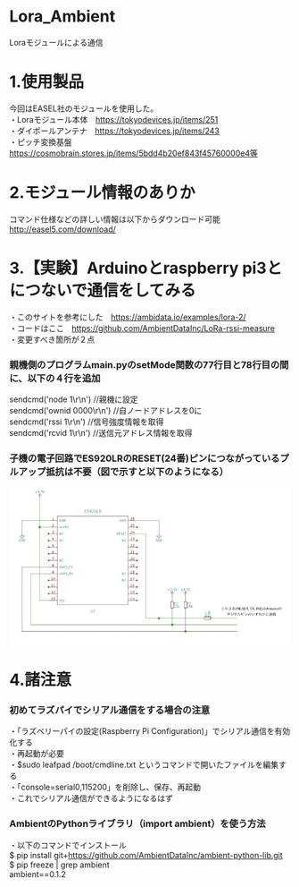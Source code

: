 # Lora_Ambient
Loraモジュールによる通信

# 1.使用製品
今回はEASEL社のモジュールを使用した。  
・Loraモジュール本体　https://tokyodevices.jp/items/251  
・ダイポールアンテナ　https://tokyodevices.jp/items/243  
・ピッチ変換基盤　https://cosmobrain.stores.jp/items/5bdd4b20ef843f45760000e4等  

# 2.モジュール情報のありか
コマンド仕様などの詳しい情報は以下からダウンロード可能  
http://easel5.com/download/  

# 3.【実験】Arduinoとraspberry pi3とにつないで通信をしてみる
・このサイトを参考にした　https://ambidata.io/examples/lora-2/  
・コードはここ　https://github.com/AmbientDataInc/LoRa-rssi-measure  
・変更すべき箇所が２点  
### 親機側のプログラムmain.pyのsetMode関数の77行目と78行目の間に、以下の４行を追加
sendcmd('node 1\r\n') //親機に設定  
sendcmd('ownid 0000\r\n') //自ノードアドレスを0に  
sendcmd('rssi 1\r\n') //信号強度情報を取得  
sendcmd('rcvid 1\r\n') //送信元アドレス情報を取得  
### 子機の電子回路でES920LRのRESET(24番)ピンにつながっているプルアップ抵抗は不要（図で示すと以下のようになる）
![lora_arduino](./fig/lora_arduino.jpg)

# 4.諸注意
### 初めてラズパイでシリアル通信をする場合の注意
・「ラズベリーパイの設定(Raspberry Pi Configuration)」でシリアル通信を有効化する  
・再起動が必要  
・$sudo leafpad /boot/cmdline.txt というコマンドで開いたファイルを編集する  
・「console=serial0,115200」を削除し、保存、再起動  
・これでシリアル通信ができるようになるはず  

### AmbientのPythonライブラリ（import ambient）を使う方法
・以下のコマンドでインストール  
    $ pip install git+https://github.com/AmbientDataInc/ambient-python-lib.git  
    $ pip freeze | grep ambient  
      ambient==0.1.2  
